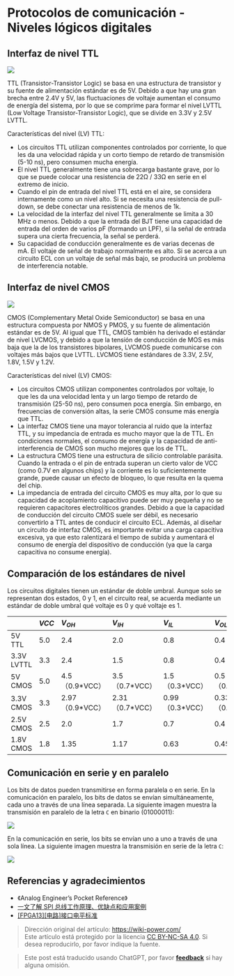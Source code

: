 # Protocolos de comunicación - Niveles lógicos digitales

## Interfaz de nivel TTL

![](https://wiki-media-1253965369.cos.ap-guangzhou.myqcloud.com/img/20220505152445.png)

TTL (Transistor-Transistor Logic) se basa en una estructura de transistor y su fuente de alimentación estándar es de 5V. Debido a que hay una gran brecha entre 2.4V y 5V, las fluctuaciones de voltaje aumentan el consumo de energía del sistema, por lo que se comprime para formar el nivel LVTTL (Low Voltage Transistor-Transistor Logic), que se divide en 3.3V y 2.5V LVTTL.

Características del nivel (LV) TTL:

- Los circuitos TTL utilizan componentes controlados por corriente, lo que les da una velocidad rápida y un corto tiempo de retardo de transmisión (5-10 ns), pero consumen mucha energía.
- El nivel TTL generalmente tiene una sobrecarga bastante grave, por lo que se puede colocar una resistencia de 22Ω / 33Ω en serie en el extremo de inicio.
- Cuando el pin de entrada del nivel TTL está en el aire, se considera internamente como un nivel alto. Si se necesita una resistencia de pull-down, se debe conectar una resistencia de menos de 1k.
- La velocidad de la interfaz del nivel TTL generalmente se limita a 30 MHz o menos. Debido a que la entrada del BJT tiene una capacidad de entrada del orden de varios pF (formando un LPF), si la señal de entrada supera una cierta frecuencia, la señal se perderá.
- Su capacidad de conducción generalmente es de varias decenas de mA. El voltaje de señal de trabajo normalmente es alto. Si se acerca a un circuito ECL con un voltaje de señal más bajo, se producirá un problema de interferencia notable.

## Interfaz de nivel CMOS

![](https://wiki-media-1253965369.cos.ap-guangzhou.myqcloud.com/img/20220505154222.png)

CMOS (Complementary Metal Oxide Semiconductor) se basa en una estructura compuesta por NMOS y PMOS, y su fuente de alimentación estándar es de 5V. Al igual que TTL, CMOS también ha derivado el estándar de nivel LVCMOS, y debido a que la tensión de conducción de MOS es más baja que la de los transistores bipolares, LVCMOS puede comunicarse con voltajes más bajos que LVTTL. LVCMOS tiene estándares de 3.3V, 2.5V, 1.8V, 1.5V y 1.2V.

Características del nivel (LV) CMOS:

- Los circuitos CMOS utilizan componentes controlados por voltaje, lo que les da una velocidad lenta y un largo tiempo de retardo de transmisión (25-50 ns), pero consumen poca energía. Sin embargo, en frecuencias de conversión altas, la serie CMOS consume más energía que TTL.
- La interfaz CMOS tiene una mayor tolerancia al ruido que la interfaz TTL, y su impedancia de entrada es mucho mayor que la de TTL. En condiciones normales, el consumo de energía y la capacidad de anti-interferencia de CMOS son mucho mejores que los de TTL.
- La estructura CMOS tiene una estructura de silicio controlable parásita. Cuando la entrada o el pin de entrada superan un cierto valor de VCC (como 0.7V en algunos chips) y la corriente es lo suficientemente grande, puede causar un efecto de bloqueo, lo que resulta en la quema del chip.
- La impedancia de entrada del circuito CMOS es muy alta, por lo que su capacidad de acoplamiento capacitivo puede ser muy pequeña y no se requieren capacitores electrolíticos grandes. Debido a que la capacidad de conducción del circuito CMOS suele ser débil, es necesario convertirlo a TTL antes de conducir el circuito ECL. Además, al diseñar un circuito de interfaz CMOS, es importante evitar una carga capacitiva excesiva, ya que esto ralentizará el tiempo de subida y aumentará el consumo de energía del dispositivo de conducción (ya que la carga capacitiva no consume energía).

## Comparación de los estándares de nivel

Los circuitos digitales tienen un estándar de doble umbral. Aunque solo se representan dos estados, 0 y 1, en el circuito real, se acuerda mediante un estándar de doble umbral qué voltaje es 0 y qué voltaje es 1.

|            | $VCC$ | $V_{OH}$         | $V_{IH}$         | $V_{IL}$         | $V_{OL}$         | $GND$ |
| :--------- | :---- | :--------------- | :--------------- | :--------------- | :--------------- | :---- |
| 5V TTL     | 5.0   | 2.4              | 2.0              | 0.8              | 0.4              | 0.0   |
| 3.3V LVTTL | 3.3   | 2.4              | 1.5              | 0.8              | 0.4              | 0.0   |
| 5V CMOS    | 5.0   | 4.5（0.9\*VCC）  | 3.5（0.7\*VCC）  | 1.5（0.3\*VCC）  | 0.5（0.1\*VCC）  | 0.0   |
| 3.3V CMOS  | 3.3   | 2.97（0.9\*VCC） | 2.31（0.7\*VCC） | 0.99（0.3\*VCC） | 0.33（0.1\*VCC） | 0.0   |
| 2.5V CMOS  | 2.5   | 2.0              | 1.7              | 0.7              | 0.4              | 0.0   |
| 1.8V CMOS  | 1.8   | 1.35             | 1.17             | 0.63             | 0.45             | 0.0   |

## Comunicación en serie y en paralelo

Los bits de datos pueden transmitirse en forma paralela o en serie. En la comunicación en paralelo, los bits de datos se envían simultáneamente, cada uno a través de una línea separada. La siguiente imagen muestra la transmisión en paralelo de la letra `C` en binario (01000011):

![](https://wiki-media-1253965369.cos.ap-guangzhou.myqcloud.com/img/20211109095630.png)

En la comunicación en serie, los bits se envían uno a uno a través de una sola línea. La siguiente imagen muestra la transmisión en serie de la letra `C`:

![](https://wiki-media-1253965369.cos.ap-guangzhou.myqcloud.com/img/20211109095718.png)

## Referencias y agradecimientos

- 《Analog Engineer’s Pocket Reference》
- [一文了解 SPI 总线工作原理、优缺点和应用案例](http://news.eeworld.com.cn/qrs/ic470019.html)
- [[FPGA13][电路]接口电平标准](https://zhenhuizhang.tk/post/fpga13jie-kou-dian-ping-biao-zhun/)

> Dirección original del artículo: <https://wiki-power.com/>  
> Este artículo está protegido por la licencia [CC BY-NC-SA 4.0](https://creativecommons.org/licenses/by/4.0/deed.zh). Si desea reproducirlo, por favor indique la fuente.

> Este post está traducido usando ChatGPT, por favor [**feedback**](https://github.com/linyuxuanlin/Wiki_MkDocs/issues/new) si hay alguna omisión.
